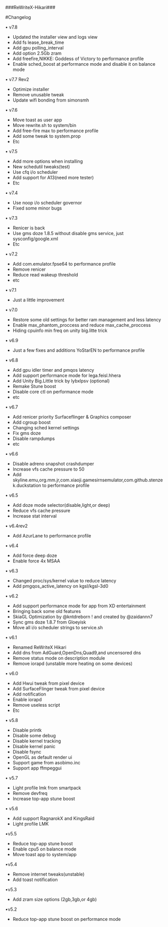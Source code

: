###ReWriteX-Hikari###

#Changelog

• v7.8
- Updated the installer view and logs view
- Add fs lease_break_time
- Add gpu polling_interval
- Add option 2.5Gb zram
- Add freefire,NIKKE: Goddess of Victory to performance profile
- Enable sched_boost at performance mode and disable it on balance mode

• v7.7 Rev2
- Optimize installer
- Remove unusable tweak
- Update wifi bonding from simonsmh

• v7.6
- Move toast as user app
- Move rewrite.sh to system/bin
- Add free-fire max to performance profile
- Add some tweak to system.prop
- Etc

• v7.5
- Add more options when installing
- New schedutil tweaks(test)
- Use cfq i/o scheduler
- Add support for A13(need more tester)
- Etc

• v7.4
- Use noop i/o scheduler governor
- Fixed some minor bugs

• v7.3
- Renicer is back
- Use gms doze 1.8.5 without disable gms service, just sysconfig/google.xml
- Etc

• v7.2
- Add com.emulator.fpse64 to performance profile
- Remove renicer
- Reduce read wakeup threshold
- etc

• v7.1
- Just a little improvement 

• v7.0
- Restore some old settings for better ram management and less latency
- Enable max_phantom_proccess and reduce max_cache_proccess
- Hiding cpuinfo min freq on unity big.litte trick

• v6.9
- Just a few fixes and additions YoStarEN to performance profile

• v6.8
- Add gpu idler timer and pmqos latency
- Add support performance mode for lega.feisl.hhera
- Add Unity Big.Little trick by lybxlpsv (optional)
- Remake Stune boost
- Disable core ctl on performance mode
- etc

• v6.7
- Add renicer priority Surfaceflinger & Graphics composer
- Add cgroup boost
- Changing sched kernel settings
- Fix gms doze 
- Disable rampdumps
- etc

• v6.6
- Disable adreno snapshot crashdumper
- Increase vfs cache pressure to 50
- Add skyline.emu,org.mm.jr,com.xiaoji.gamesirnsemulator,com.github.stenzek.duckstation to performance profile

• v6.5
- Add doze mode selector(disable,light,or deep)
- Reduce vfs cache pressure
- Increase stat interval

• v6.4rev2
- Add AzurLane to performance profile

• v6.4
- Add force deep doze
- Enable force 4x MSAA

• v6.3
- Changed proc/sys/kernel value to reduce latency
- Add pmgqos_active_latency on kgsl/kgsl-3d0 

• v6.2
- Add support performance mode for app from XD entertainment 
- Bringing back some old features
- SkiaGL Optimization by @kntdreborn ! and created by @zaidannn7
- Sync gms doze 1.8.7 from Gloeyisk
- Move all i/o scheduler strings to service.sh

• v6.1
- Renamed ReWriteX Hikari
- Add dns from AdGuard,OpenDns,Quad9,and uncensored dns
- Remove status mode on description module
- Remove iorapd (unstable more heating on some devices)

• v6.0
- Add Hwui tweak from pixel device
- Add SurfaceFlinger tweak from pixel device
- Add notification
- Enable iorapd
- Remove useless script
- Etc

• v5.8
- Disable printk
- Disable some debug
- Disable kernel tracking
- Disable kernel panic
- Disable fsync
- OpenGL as default render ui
- Support game from asobimo.inc
- Support app ffmpeggui 

• v5.7
- Light profile lmk from smartpack
- Remove devfreq
- Increase top-app stune boost

• v5.6
- Add support RagnarokX and KingsRaid
- Light profile LMK

•v5.5
- Reduce top-app stune boost
- Enable cpu5 on balance mode
- Move toast app to system/app

•v5.4
- Remove internet tweaks(unstable)
- Add toast notification 

•v5.3
- Add zram size options (2gb,3gb,or 4gb)

•v5.2
- Reduce top-app stune boost on performance mode
